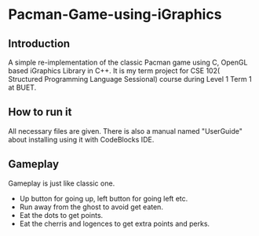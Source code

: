 # Pacman-Game-using-iGraphics

## Introduction
 A simple re-implementation of the classic Pacman game using C, OpenGL based iGraphics Library in C++. It is my term project for CSE 102( Structured Programming Language Sessional) course during Level 1 Term 1 at BUET.
 
## How to run it
All necessary files are given. There is also a manual named "UserGuide" about installing using it with CodeBlocks IDE.

## Gameplay
Gameplay is just like classic one. 

* Up button for going up, left button for going left etc.
* Run away from the ghost to avoid get eaten.
* Eat the dots to get points.
* Eat the cherris and logences to get extra points and perks.
